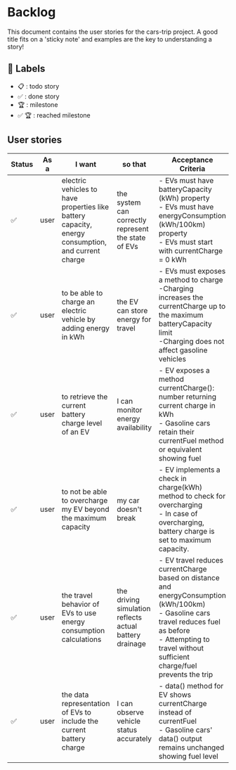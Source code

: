 # Backlog

This document contains the user stories for the cars-trip project. A good title fits on a 'sticky note' and examples are the key to understanding a story!

## 🔖 Labels

-   📋 : todo story
-   ✅ : done story
-   🏆 : milestone
-   ✅ 🏆 : reached milestone

## User stories

| Status | As a | I want                                                                                             | so that                                                 | Acceptance Criteria                                                                                                                                                                                               |
|--------|------|----------------------------------------------------------------------------------------------------|---------------------------------------------------------|-------------------------------------------------------------------------------------------------------------------------------------------------------------------------------------------------------------------|
| ✅      | user | electric vehicles to have properties like battery capacity, energy consumption, and current charge | the system can correctly represent the state of EVs     | - EVs must have batteryCapacity (kWh) property<br>- EVs must have energyConsumption (kWh/100km) property<br>- EVs must start with currentCharge = 0 kWh                                                           |
| ✅      | user | to be able to charge an electric vehicle by adding energy in kWh                                   | the EV can store energy for travel                      | - EVs must exposes a method to charge<br>-Charging increases the currentCharge up to the maximum batteryCapacity limit<br>-Charging does not affect gasoline vehicles                                             |
| ✅      | user | to retrieve the current battery charge level of an EV                                              | I can monitor energy availability                       | - EV exposes a method currentCharge(): number returning current charge in kWh<br>- Gasoline cars retain their currentFuel method or equivalent showing fuel                                                       |
| ✅      | user | to not be able to overcharge my EV beyond the maximum capacity                                     | my car doesn't break                                    | - EV implements a check in charge(kWh) method to check for overcharging<br> - In case of overcharging, battery charge is set to maximum capacity.                                                                 |                                                                |
| ✅      | user | the travel behavior of EVs to use energy consumption calculations                                  | the driving simulation reflects actual battery drainage | - EV travel reduces currentCharge based on distance and energyConsumption (kWh/100km)<br>- Gasoline cars travel reduces fuel as before<br>- Attempting to travel without sufficient charge/fuel prevents the trip |
| ✅      | user | the data representation of EVs to include the current battery charge                               | I can observe vehicle status accurately                 | - data() method for EV shows currentCharge instead of currentFuel<br>- Gasoline cars' data() output remains unchanged showing fuel level                                                                          |
